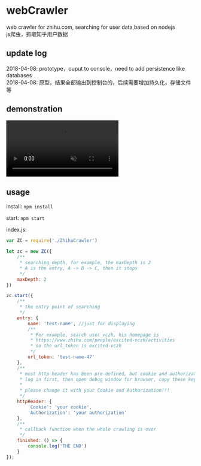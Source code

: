 # webCrawler
web crawler for zhihu.com, searching for user data,based on nodejs   
js爬虫，抓取知乎用户数据


## update log
2018-04-08: prototype，ouput to console，need to add persistence like databases  
2018-04-08: 原型，结果全部输出到控制台的，后续需要增加持久化，存储文件等


## demonstration

<video autoplay loop muted>
<source src="https://raw.githubusercontent.com/Steven6977/image-hosting/master/1.mp4" type="video/mp4">
</video>

## usage

install:
`npm install`

start:
`npm start`


index.js:
```javascript
var ZC = require('./ZhihuCrawler')

let zc = new ZC({
    /**
     * searching depth, for example, the maxDepth is 2
     * A is the entry, A -> B -> C, then it stops
     */
    maxDepth: 2
})

zc.start({
    /**
     * the entry point of searching
     */
    entry: {
        name: 'test-name', //just for displaying
        /**
         * For example, search user vczh, his homepage is 
         * https://www.zhihu.com/people/excited-vczh/activities
         * so the url_token is excited-vczh
         */
        url_token: 'test-name-47'
    },
    /**
     * most http header has been pre-defined, but cookie and authorization need to be filled,
     * log in first, then open debug window for browser, copy these keys.
     * 
     * please change it with your Cookie and Authorization!!!
     */
    httpHeader: {
        'Cookie': 'your cookie',
        'Authorization': 'your authorization'
    },
    /**
     * callback function when the whole crawling is over
     */
    finished: () => {
        console.log('THE END')
    }
});


```

